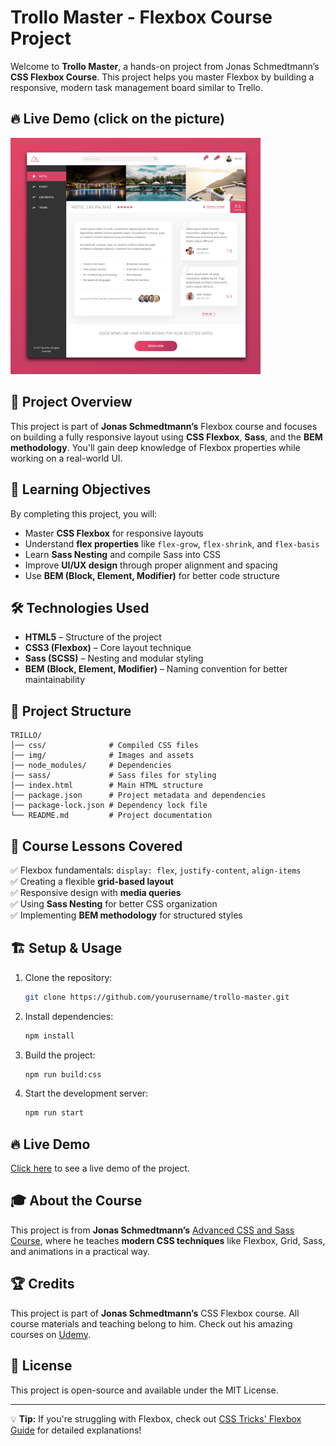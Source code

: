# Trollo Master - Flexbox Course Project

Welcome to **Trollo Master**, a hands-on project from Jonas Schmedtmann’s **CSS Flexbox Course**. This project helps you master Flexbox by building a responsive, modern task management board similar to Trello.

## 🔥 Live Demo (click on the picture)
[<img src="img/TrilloSCR.png" width="400" />](https://daniiliev.github.io/Trillo/)

## 🚀 Project Overview
This project is part of **Jonas Schmedtmann’s** Flexbox course and focuses on building a fully responsive layout using **CSS Flexbox**, **Sass**, and the **BEM methodology**. You'll gain deep knowledge of Flexbox properties while working on a real-world UI.

## 🎯 Learning Objectives
By completing this project, you will:
- Master **CSS Flexbox** for responsive layouts
- Understand **flex properties** like `flex-grow`, `flex-shrink`, and `flex-basis`
- Learn **Sass Nesting** and compile Sass into CSS
- Improve **UI/UX design** through proper alignment and spacing
- Use **BEM (Block, Element, Modifier)** for better code structure

## 🛠️ Technologies Used
- **HTML5** – Structure of the project
- **CSS3 (Flexbox)** – Core layout technique
- **Sass (SCSS)** – Nesting and modular styling
- **BEM (Block, Element, Modifier)** – Naming convention for better maintainability

## 📂 Project Structure
```
TRILLO/
│── css/              # Compiled CSS files
│── img/              # Images and assets
│── node_modules/     # Dependencies
│── sass/             # Sass files for styling
│── index.html        # Main HTML structure
│── package.json      # Project metadata and dependencies
│── package-lock.json # Dependency lock file
└── README.md         # Project documentation
```

## 📖 Course Lessons Covered
✅ Flexbox fundamentals: `display: flex`, `justify-content`, `align-items`  
✅ Creating a flexible **grid-based layout**  
✅ Responsive design with **media queries**  
✅ Using **Sass Nesting** for better CSS organization  
✅ Implementing **BEM methodology** for structured styles  

## 🏗️ Setup & Usage
1. Clone the repository:
   ```bash
   git clone https://github.com/yourusername/trollo-master.git
   ```
2. Install dependencies:
   ```bash
   npm install
   ```
3. Build the project:
   ```bash
   npm run build:css
   ```
4. Start the development server:
   ```bash
   npm run start
   ```

## 🔥 Live Demo
[Click here](#) to see a live demo of the project.

## 🎓 About the Course
This project is from **Jonas Schmedtmann’s** [Advanced CSS and Sass Course](https://www.udemy.com/course/advanced-css-and-sass/), where he teaches **modern CSS techniques** like Flexbox, Grid, Sass, and animations in a practical way.

## 🏆 Credits
This project is part of **Jonas Schmedtmann’s** CSS Flexbox course. All course materials and teaching belong to him. Check out his amazing courses on [Udemy](https://www.udemy.com/user/jonasschmedtmann/).

## 📜 License
This project is open-source and available under the MIT License.

---
💡 **Tip:** If you're struggling with Flexbox, check out [CSS Tricks' Flexbox Guide](https://css-tricks.com/snippets/css/a-guide-to-flexbox/) for detailed explanations!

